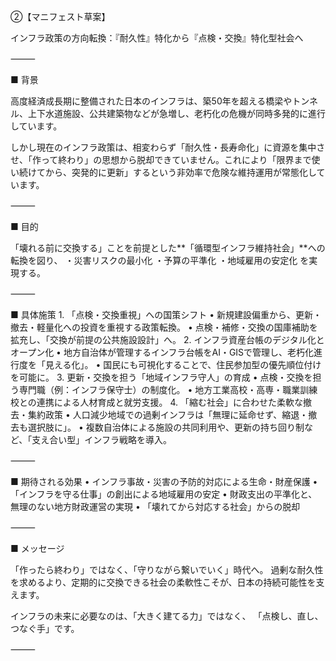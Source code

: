 ②【マニフェスト草案】

インフラ政策の方向転換：『耐久性』特化から『点検・交換』特化型社会へ

⸻

■ 背景

高度経済成長期に整備された日本のインフラは、築50年を超える橋梁やトンネル、上下水道施設、公共建築物などが急増し、老朽化の危機が同時多発的に進行しています。

しかし現在のインフラ政策は、相変わらず「耐久性・長寿命化」に資源を集中させ、「作って終わり」の思想から脱却できていません。これにより「限界まで使い続けてから、突発的に更新」するという非効率で危険な維持運用が常態化しています。

⸻

■ 目的

「壊れる前に交換する」ことを前提とした**「循環型インフラ維持社会」**への転換を図り、
・災害リスクの最小化
・予算の平準化
・地域雇用の安定化
を実現する。

⸻

■ 具体施策
	1.	「点検・交換重視」への国策シフト
	•	新規建設偏重から、更新・撤去・軽量化への投資を重視する政策転換。
	•	点検・補修・交換の国庫補助を拡充し、「交換が前提の公共施設設計」へ。
	2.	インフラ資産台帳のデジタル化とオープン化
	•	地方自治体が管理するインフラ台帳をAI・GISで管理し、老朽化進行度を「見える化」。
	•	国民にも可視化することで、住民参加型の優先順位付けを可能に。
	3.	更新・交換を担う「地域インフラ守人」の育成
	•	点検・交換を担う専門職（例：インフラ保守士）の制度化。
	•	地方工業高校・高専・職業訓練校との連携による人材育成と就労支援。
	4.	「縮む社会」に合わせた柔軟な撤去・集約政策
	•	人口減少地域での過剰インフラは「無理に延命せず、縮退・撤去も選択肢に」。
	•	複数自治体による施設の共同利用や、更新の持ち回り制など、「支え合い型」インフラ戦略を導入。

⸻

■ 期待される効果
	•	インフラ事故・災害の予防的対応による生命・財産保護
	•	「インフラを守る仕事」の創出による地域雇用の安定
	•	財政支出の平準化と、無理のない地方財政運営の実現
	•	「壊れてから対応する社会」からの脱却

⸻

■ メッセージ

「作ったら終わり」ではなく、「守りながら繋いでいく」時代へ。
過剰な耐久性を求めるより、定期的に交換できる社会の柔軟性こそが、日本の持続可能性を支えます。

インフラの未来に必要なのは、「大きく建てる力」ではなく、
「点検し、直し、つなぐ手」です。

⸻
